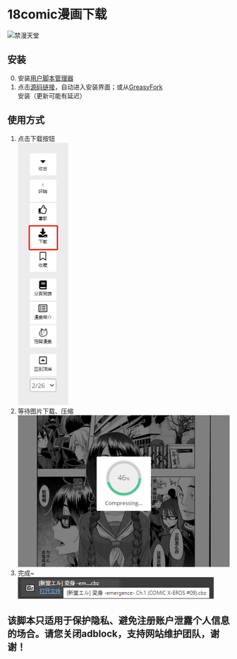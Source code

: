 # 18comic漫画下载

![禁漫天堂](https://18comic.vip/media/logo/new_logo.png)

## 安装

0. 安装[用户脚本管理器](https://greasyfork.org/#home-step-1)
1. 点击[源码链接](https://github.com/eternalphane/UserScripts/raw/master/18comic%20Downloader/18comic-downloader.user.js)，自动进入安装界面；或从[GreasyFork](https://greasyfork.org/zh-CN/scripts/418213-18comic%E6%BC%AB%E7%94%BB%E4%B8%8B%E8%BD%BD)安装（更新可能有延迟）

## 使用方式

1. 点击下载按钮  
   ![step1](https://github.com/eternalphane/UserScripts/raw/master/18comic%20Downloader/step1.png)
2. 等待图片下载、压缩  
   ![step2](https://github.com/eternalphane/UserScripts/raw/master/18comic%20Downloader/step2.png)
3. 完成~  
   ![step3](https://github.com/eternalphane/UserScripts/raw/master/18comic%20Downloader/step3.png)

## 该脚本只适用于保护隐私、避免注册账户泄露个人信息的场合。请您关闭adblock，支持网站维护团队，谢谢！
